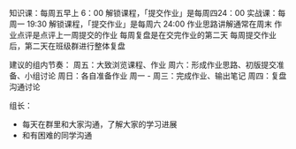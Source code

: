 


知识课：每周五早上 6：00 解锁课程，「提交作业」是每周四24：00
实战课：每周一 19:30 解锁课程，「提交作业」是每周六 24:00
作业思路讲解通常在周末
作业点评是点评上一周提交的作业
每周复盘是在交完作业的第二天
每周提交作业后，第二天在班级群进行整体复盘

建议的组内节奏：
周五：大致浏览课程、作业
周六：形成作业思路、初版提交准备、小组讨论
周日：各自准备作业
周一 - 周三：完成作业、输出笔记
周四：复盘沟通讨论

组长：
* 每天在群里和大家沟通，了解大家的学习进展
* 和有困难的同学沟通
